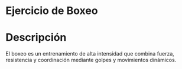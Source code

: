 # Ejercicio de Boxeo

# Descripción
El boxeo es un entrenamiento de alta intensidad que combina fuerza, resistencia y coordinación mediante golpes y movimientos dinámicos.